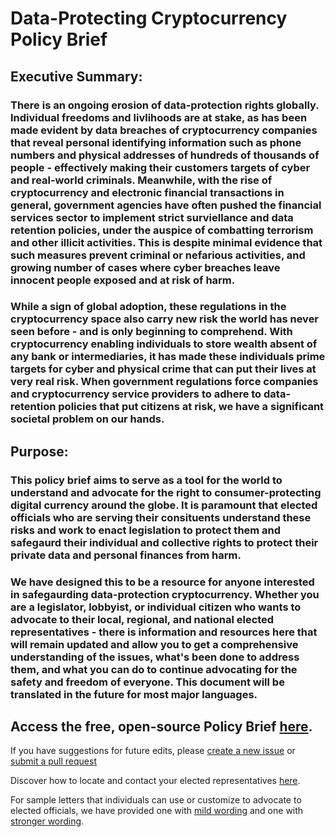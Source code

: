 # Data-Protecting Cryptocurrency Policy Brief


## Executive Summary: 
### There is an ongoing erosion of data-protection rights globally. Individual freedoms and livlihoods are at stake, as has been made evident by data breaches of cryptocurrency companies that reveal personal identifying information such as phone numbers and physical addresses of hundreds of thousands of people - effectively making their customers targets of cyber and real-world criminals. Meanwhile, with the rise of cryptocurrency and electronic financial transactions in general, government agencies have often pushed the financial services sector to implement strict surviellance and data retention policies, under the auspice of combatting terrorism and other illicit activities. This is despite minimal evidence that such measures prevent criminal or nefarious activities, and growing number of cases where cyber breaches leave innocent people exposed and at risk of harm. 
### While a sign of global adoption, these regulations in the cryptocurrency space also carry new risk the world has never seen before - and is only beginning to comprehend. With cryptocurrency enabling individuals to store wealth absent of any bank or intermediaries, it has made these individuals prime targets for cyber and physical crime that can put their lives at very real risk. When government regulations force companies and cryptocurrency service providers to adhere to data-retention policies that put citizens at risk, we have a significant societal problem on our hands. 


## Purpose: 
### This policy brief aims to serve as a tool for the world to understand and advocate for the right to consumer-protecting digital currency around the globe. It is paramount that elected officials who are serving their consituents understand these risks and work to enact legislation to protect them and safegaurd their individual and collective rights to protect their private data and personal finances from harm. 

### We have designed this to be a resource for anyone interested in safegaurding data-protection cryptocurrency. Whether you are a legislator, lobbyist, or individual citizen who wants to advocate to their local, regional, and national elected representatives - there is information and resources here that will remain updated and allow you to get a comprehensive understanding of the issues, what's been done to address them, and what you can do to continue advocating for the safety and freedom of everyone. This document will be translated in the future for most major languages. 

## Access the free, open-source Policy Brief [here](https://github.com/monero-outreach/policy-brief/blob/main/brief.md). 

If you have suggestions for future edits, please [create a new issue](https://github.com/monero-outreach/policy-brief/issues) or [submit a pull request](https://github.com/monero-outreach/policy-brief/pulls)

Discover how to locate and contact your elected representatives [here](https://github.com/monero-outreach/policy-brief/blob/main/find-your-elected-representative.md).

For sample letters that individuals can use or customize to advocate to elected officials, we have provided one with [mild wording](https://github.com/monero-outreach/policy-brief/blob/main/sample-letter-1.md) and one with [stronger wording](https://github.com/monero-outreach/policy-brief/blob/main/sample-letter-2.md).
